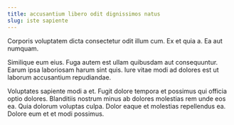 ```yaml
---
title: accusantium libero odit dignissimos natus
slug: iste sapiente
---
```


Corporis voluptatem dicta consectetur odit illum cum. Ex et quia a. Ea aut numquam.

Similique eum eius. Fuga autem est ullam quibusdam aut consequuntur. Earum ipsa laboriosam harum sint quis. Iure vitae modi ad dolores est ut laborum accusantium repudiandae.

Voluptates sapiente modi a et. Fugit dolore tempora et possimus qui officia optio dolores. Blanditiis nostrum minus ab dolores molestias rem unde eos ea. Quia dolorum voluptas culpa. Dolor eaque et molestias repellendus ea. Dolore eum et et modi possimus.
